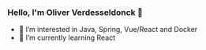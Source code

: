 ### Hello, I'm Oliver Verdesseldonck 👋 

- 👀 I’m interested in Java, Spring, Vue/React and Docker
- 🌱 I’m currently learning React
